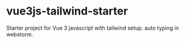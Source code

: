 # vue3js-tailwind-starter
Starter project for Vue 3 javascript with tailwind setup. auto typing in webstorm.
